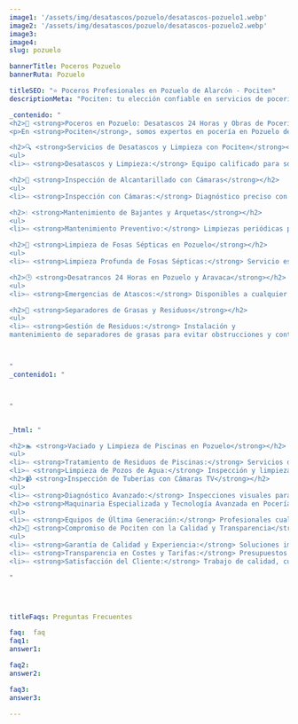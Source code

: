 ```yaml
---
image1: '/assets/img/desatascos/pozuelo/desatascos-pozuelo1.webp'
image2: '/assets/img/desatascos/pozuelo/desatascos-pozuelo2.webp'
image3:
image4:
slug: pozuelo

bannerTitle: Poceros Pozuelo
bannerRuta: Pozuelo

titleSEO: "⭐ Poceros Profesionales en Pozuelo de Alarcón - Pociten"
descriptionMeta: "Pociten: tu elección confiable en servicios de pocería en Pozuelo de Alarcón. Compromiso con la calidad y mejoramos tu presupuesto. Llámanos al 647 37 67 82 📱."

_contenido: "
<h2>🚧 <strong>Poceros en Pozuelo: Desatascos 24 Horas y Obras de Pocería con Pociten</strong></h2>
<p>En <strong>Pociten</strong>, somos expertos en pocería en Pozuelo de Alarcón, brindando servicios integrales de desatascos, limpieza de fosas sépticas y mantenimiento de sistemas de alcantarillado. Realizamos inspección con cámaras y mantenemos bajantes y arquetas, además de ofrecer soluciones urgentes de desatrancos las 24 horas.</p>

<h2>🔍 <strong>Servicios de Desatascos y Limpieza con Pociten</strong></h2>
<ul>
<li>⇨ <strong>Desatascos y Limpieza:</strong> Equipo calificado para solucionar problemas de atascos y limpieza en sistemas de alcantarillado.<br></li></ul>

<h2>🎥 <strong>Inspección de Alcantarillado con Cámaras</strong></h2>
<ul>
<li>⇨ <strong>Inspección con Cámaras:</strong> Diagnóstico preciso con equipos de última generación para identificar obstrucciones y roturas.<br></li></ul><br>

<h2>💧 <strong>Mantenimiento de Bajantes y Arquetas</strong></h2>
<ul>
<li>⇨ <strong>Mantenimiento Preventivo:</strong> Limpiezas periódicas para prevenir atascos y malos olores.<br></li></ul><br>

<h2>🚰 <strong>Limpieza de Fosas Sépticas en Pozuelo</strong></h2>
<ul>
<li>⇨ <strong>Limpieza Profunda de Fosas Sépticas:</strong> Servicio especializado con equipos adecuados para un funcionamiento óptimo.<br></li></ul><br>

<h2>🕒 <strong>Desatrancos 24 Horas en Pozuelo y Aravaca</strong></h2>
<ul>
<li>⇨ <strong>Emergencias de Atascos:</strong> Disponibles a cualquier hora para soluciones rápidas y eficientes.<br></li></ul><br>

<h2>🌱 <strong>Separadores de Grasas y Residuos</strong></h2>
<ul>
<li>⇨ <strong>Gestión de Residuos:</strong> Instalación y
mantenimiento de separadores de grasas para evitar obstrucciones y contaminación.<br></li></ul>



"
_contenido1: "



"


_html: "

<h2>🏊 <strong>Vaciado y Limpieza de Piscinas en Pozuelo</strong></h2>
<ul>
<li>⇨ <strong>Tratamiento de Residuos de Piscinas:</strong> Servicios de vaciado y limpieza con gestión adecuada de residuos.<br></li><br>
<li>⇨ <strong>Limpieza de Pozos de Agua:</strong> Inspección y limpieza para asegurar la calidad del agua.<br></li></ul><br>
<h2>📹 <strong>Inspección de Tuberías con Cámaras TV</strong></h2>
<ul>
<li>⇨ <strong>Diagnóstico Avanzado:</strong> Inspecciones visuales para detectar y resolver problemas en tuberías.<br></li></ul><br>
<h2>⚙️ <strong>Maquinaria Especializada y Tecnología Avanzada en Pocería</strong></h2>
<ul>
<li>⇨ <strong>Equipos de Última Generación:</strong> Profesionales cualificados utilizando tecnología de vanguardia para garantizar la calidad y eficiencia.<br></li></ul><br>
<h2>💼 <strong>Compromiso de Pociten con la Calidad y Transparencia</strong></h2>
<ul>
<li>⇨ <strong>Garantía de Calidad y Experiencia:</strong> Soluciones impecables y duraderas en cada proyecto de pocería.<br></li><br>
<li>⇨ <strong>Transparencia en Costes y Tarifas:</strong> Presupuestos claros y detallados para una total confianza del cliente.<br></li><br>
<li>⇨ <strong>Satisfacción del Cliente:</strong> Trabajo de calidad, cumpliendo plazos y superando expectativas.<br></li></ul><br>

"




titleFaqs: Preguntas Frecuentes

faq:  faq
faq1: 
answer1: 

faq2: 
answer2: 

faq3: 
answer3: 

---
```

